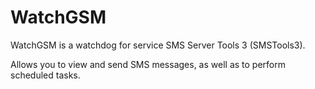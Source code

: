# WatchGSM
WatchGSM is a watchdog for service SMS Server Tools 3 (SMSTools3).

Allows you to view and send SMS messages, as well as to perform scheduled tasks.
